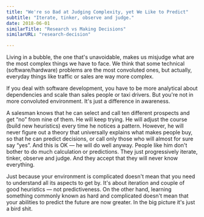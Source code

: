 ```yaml
---
title: "We're so Bad at Judging Complexity, yet We Like to Predict"
subtitle: "Iterate, tinker, observe and judge."
date: 2018-06-01
similarTitle: "Research vs Making Decisions"
similarURL: "research-decision"

---
```


Living in a bubble, the one that's unavoidable, makes us misjudge what are
the most complex things we have to face.
We think that some technical (software/hardware) problems are
the most convoluted ones, but actually, everyday things like traffic or sales are way more complex.

<!--more-->

If you deal with software development, you have to be more analytical about dependencies and scale than sales people or taxi drivers. But you're not in more convoluted environment. It's just a difference in awareness.

A salesman knows that he can select and call ten
different prospects and get “no” from nine of them. He will keep trying. He will
adjust the course (build new heuristics) every time he notices a pattern.
However, he will never figure
out a theory that universally explains what makes people buy, so that he
can predict decisions, or call only those who will almost for sure say “yes”.
And this is OK — he will do well anyway.
People like him don't bother to do much calculation or predictions.
They just progressively iterate, tinker, observe and judge.
And they accept that they will never know everything.

Just because your environment is complicated doesn't mean that you need to
understand all its aspects to get by.
It's about iteration and couple of good heuristics — not predictiveness.
On the other hand, learning something commonly known as
hard and complicated doesn't mean that your abilities to predict the future are now greater.
In the big picture it's just a bird shit.
